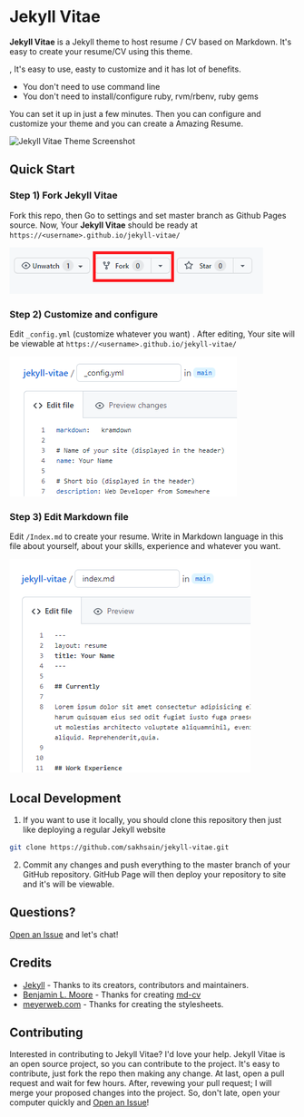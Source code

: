 # Jekyll Vitae

**Jekyll Vitae** is a Jekyll theme to host resume / CV based on Markdown. It's easy to create your resume/CV using this theme.

, It's easy to use, easty to customize and it has lot of benefits.

- You don't need to use command line
- You don't need to install/configure ruby, rvm/rbenv, ruby gems 

You can set it up in just a few minutes. Then you can configure and customize your theme and you can create a Amazing Resume.

![Jekyll Vitae Theme Screenshot](assets/images/jekyll-vitae-theme-screenshot.jpg "Jekyll Vitae Theme Screenshot")

## Quick Start

### Step 1) Fork Jekyll Vitae 

Fork this repo, then Go to settings and set master branch as Github Pages source. Now, Your **Jekyll Vitae** should be ready at `https://<username>.github.io/jekyll-vitae/`

![Step 1](/assets/images/fork.png "Step 1")

### Step 2) Customize and configure

Edit `_config.yml` (customize whatever you want) . After editing, Your site will be viewable at `https://<username>.github.io/jekyll-vitae/`

![_config.yml](/assets/images/config.png "_config.yml")

### Step 3) Edit Markdown file

Edit `/Index.md` to create your resume. Write in Markdown language in this file about yourself, about your skills, experience and whatever you want.

![First Post](/assets/images/edit.png "Edit Markdown File")


## Local Development

1. If you want to use it locally, you should clone this repository then just like deploying a regular Jekyll website
```sh
git clone https://github.com/sakhsain/jekyll-vitae.git
```

2. Commit any changes and push everything to the master branch of your GitHub repository. GitHub Page will then deploy your repository to site and it's will be viewable.

  

## Questions?

[Open an Issue](https://github.com/sakhsain/jekyll-vitae/issues/new) and let's chat!


## Credits

- [Jekyll](https://github.com/jekyll/jekyll) - Thanks to its creators, contributors and maintainers.
- [Benjamin L. Moore](https://github.com/blmoore/) - Thanks for creating [md-cv](https://github.com/blmoore/md-cv)
- [meyerweb.com](http://meyerweb.com/) - Thanks for creating the stylesheets.

## Contributing

Interested in contributing to Jekyll Vitae? I'd love your help. Jekyll Vitae is an open source project, so you can contribute to the project. It's easy to contribute, just fork the repo then making any change. At last, open a pull request and wait for few hours. After, revewing your pull request; I will merge your proposed changes into the project. So, don't late, open your computer quickly and [Open an Issue](https://github.com/sakhsain/jekyll-vitae/issues/new)!
